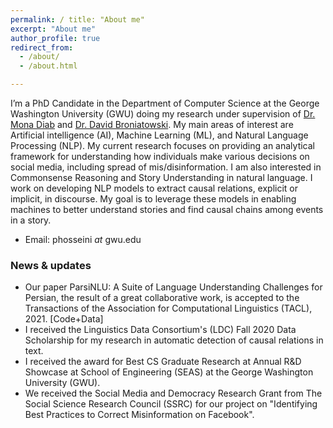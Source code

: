 ```yaml
---
permalink: / title: "About me"
excerpt: "About me"
author_profile: true
redirect_from:
  - /about/
  - /about.html

---
```


I’m a PhD Candidate in the Department of Computer Science at the George Washington University (GWU) doing my research under supervision of [Dr. Mona Diab](https://www.linkedin.com/in/mona-diab-55946614/) and [Dr. David Broniatowski](https://www.seas.gwu.edu/david-broniatowski). 
My main areas of interest are Artificial intelligence (AI), Machine Learning (ML), and Natural Language Processing (NLP). My current research focuses on providing an analytical framework for understanding how individuals make various decisions on social media, including spread of mis/disinformation. I am also interested in Commonsense Reasoning and Story Understanding in natural language. I work on developing NLP models to extract causal relations, explicit or implicit, in discourse. My goal is to leverage these models in enabling machines to better understand stories and find causal chains among events in a story.
* Email: phosseini _at_ gwu.edu 
### News & updates
* Our paper ParsiNLU: A Suite of Language Understanding Challenges for Persian, the result of a great collaborative work, is accepted to the Transactions of the Association for Computational Linguistics (TACL), 2021. [Code+Data]
* I received the Linguistics Data Consortium's (LDC) Fall 2020 Data Scholarship for my research in automatic detection of causal relations in text. 
* I received the award for Best CS Graduate Research at Annual R&D Showcase at School of Engineering (SEAS) at the George Washington University (GWU). 
* We received the Social Media and Democracy Research Grant from The Social Science Research Council (SSRC) for our project on "Identifying Best Practices to Correct Misinformation on Facebook". 